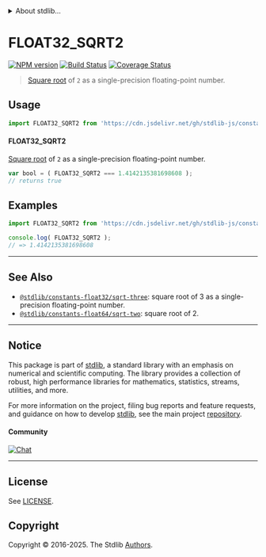 <!--

@license Apache-2.0

Copyright (c) 2024 The Stdlib Authors.

Licensed under the Apache License, Version 2.0 (the "License");
you may not use this file except in compliance with the License.
You may obtain a copy of the License at

   http://www.apache.org/licenses/LICENSE-2.0

Unless required by applicable law or agreed to in writing, software
distributed under the License is distributed on an "AS IS" BASIS,
WITHOUT WARRANTIES OR CONDITIONS OF ANY KIND, either express or implied.
See the License for the specific language governing permissions and
limitations under the License.

-->


<details>
  <summary>
    About stdlib...
  </summary>
  <p>We believe in a future in which the web is a preferred environment for numerical computation. To help realize this future, we've built stdlib. stdlib is a standard library, with an emphasis on numerical and scientific computation, written in JavaScript (and C) for execution in browsers and in Node.js.</p>
  <p>The library is fully decomposable, being architected in such a way that you can swap out and mix and match APIs and functionality to cater to your exact preferences and use cases.</p>
  <p>When you use stdlib, you can be absolutely certain that you are using the most thorough, rigorous, well-written, studied, documented, tested, measured, and high-quality code out there.</p>
  <p>To join us in bringing numerical computing to the web, get started by checking us out on <a href="https://github.com/stdlib-js/stdlib">GitHub</a>, and please consider <a href="https://opencollective.com/stdlib">financially supporting stdlib</a>. We greatly appreciate your continued support!</p>
</details>

# FLOAT32_SQRT2

[![NPM version][npm-image]][npm-url] [![Build Status][test-image]][test-url] [![Coverage Status][coverage-image]][coverage-url] <!-- [![dependencies][dependencies-image]][dependencies-url] -->

> [Square root][@stdlib/math/base/special/sqrtf] of `2` as a single-precision floating-point number.



<section class="usage">

## Usage

```javascript
import FLOAT32_SQRT2 from 'https://cdn.jsdelivr.net/gh/stdlib-js/constants-float32-sqrt-two@deno/mod.js';
```

#### FLOAT32_SQRT2

[Square root][@stdlib/math/base/special/sqrtf] of `2` as a single-precision floating-point number.

```javascript
var bool = ( FLOAT32_SQRT2 === 1.4142135381698608 );
// returns true
```

</section>

<!-- /.usage -->

<section class="examples">

## Examples

<!-- TODO: better example -->

<!-- eslint no-undef: "error" -->

```javascript
import FLOAT32_SQRT2 from 'https://cdn.jsdelivr.net/gh/stdlib-js/constants-float32-sqrt-two@deno/mod.js';

console.log( FLOAT32_SQRT2 );
// => 1.4142135381698608
```

</section>

<!-- /.examples -->

<!-- C interface documentation. -->



<!-- Section for related `stdlib` packages. Do not manually edit this section, as it is automatically populated. -->

<section class="related">

* * *

## See Also

-   <span class="package-name">[`@stdlib/constants-float32/sqrt-three`][@stdlib/constants/float32/sqrt-three]</span><span class="delimiter">: </span><span class="description">square root of 3 as a single-precision floating-point number.</span>
-   <span class="package-name">[`@stdlib/constants-float64/sqrt-two`][@stdlib/constants/float64/sqrt-two]</span><span class="delimiter">: </span><span class="description">square root of 2.</span>

</section>

<!-- /.related -->

<!-- Section for all links. Make sure to keep an empty line after the `section` element and another before the `/section` close. -->


<section class="main-repo" >

* * *

## Notice

This package is part of [stdlib][stdlib], a standard library with an emphasis on numerical and scientific computing. The library provides a collection of robust, high performance libraries for mathematics, statistics, streams, utilities, and more.

For more information on the project, filing bug reports and feature requests, and guidance on how to develop [stdlib][stdlib], see the main project [repository][stdlib].

#### Community

[![Chat][chat-image]][chat-url]

---

## License

See [LICENSE][stdlib-license].


## Copyright

Copyright &copy; 2016-2025. The Stdlib [Authors][stdlib-authors].

</section>

<!-- /.stdlib -->

<!-- Section for all links. Make sure to keep an empty line after the `section` element and another before the `/section` close. -->

<section class="links">

[npm-image]: http://img.shields.io/npm/v/@stdlib/constants-float32-sqrt-two.svg
[npm-url]: https://npmjs.org/package/@stdlib/constants-float32-sqrt-two

[test-image]: https://github.com/stdlib-js/constants-float32-sqrt-two/actions/workflows/test.yml/badge.svg?branch=main
[test-url]: https://github.com/stdlib-js/constants-float32-sqrt-two/actions/workflows/test.yml?query=branch:main

[coverage-image]: https://img.shields.io/codecov/c/github/stdlib-js/constants-float32-sqrt-two/main.svg
[coverage-url]: https://codecov.io/github/stdlib-js/constants-float32-sqrt-two?branch=main

<!--

[dependencies-image]: https://img.shields.io/david/stdlib-js/constants-float32-sqrt-two.svg
[dependencies-url]: https://david-dm.org/stdlib-js/constants-float32-sqrt-two/main

-->

[chat-image]: https://img.shields.io/gitter/room/stdlib-js/stdlib.svg
[chat-url]: https://app.gitter.im/#/room/#stdlib-js_stdlib:gitter.im

[stdlib]: https://github.com/stdlib-js/stdlib

[stdlib-authors]: https://github.com/stdlib-js/stdlib/graphs/contributors

[umd]: https://github.com/umdjs/umd
[es-module]: https://developer.mozilla.org/en-US/docs/Web/JavaScript/Guide/Modules

[deno-url]: https://github.com/stdlib-js/constants-float32-sqrt-two/tree/deno
[deno-readme]: https://github.com/stdlib-js/constants-float32-sqrt-two/blob/deno/README.md
[umd-url]: https://github.com/stdlib-js/constants-float32-sqrt-two/tree/umd
[umd-readme]: https://github.com/stdlib-js/constants-float32-sqrt-two/blob/umd/README.md
[esm-url]: https://github.com/stdlib-js/constants-float32-sqrt-two/tree/esm
[esm-readme]: https://github.com/stdlib-js/constants-float32-sqrt-two/blob/esm/README.md
[branches-url]: https://github.com/stdlib-js/constants-float32-sqrt-two/blob/main/branches.md

[stdlib-license]: https://raw.githubusercontent.com/stdlib-js/constants-float32-sqrt-two/main/LICENSE

[@stdlib/math/base/special/sqrtf]: https://github.com/stdlib-js/math-base-special-sqrtf/tree/deno

<!-- <related-links> -->

[@stdlib/constants/float32/sqrt-three]: https://github.com/stdlib-js/constants-float32-sqrt-three/tree/deno

[@stdlib/constants/float64/sqrt-two]: https://github.com/stdlib-js/constants-float64-sqrt-two/tree/deno

<!-- </related-links> -->

</section>

<!-- /.links -->
